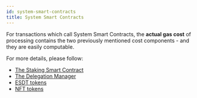 ```yaml
---
id: system-smart-contracts
title: System Smart Contracts
---
```


[comment]: # (mx-context-auto)

For transactions which call System Smart Contracts, the **actual gas cost** of processing contains the two previously mentioned cost components - and they are easily computable.

For more details, please follow:

 - [The Staking Smart Contract](/validators/staking/staking-smart-contract)
 - [The Delegation Manager](/validators/delegation-manager)
 - [ESDT tokens](/developers/esdt-tokens)
 - [NFT tokens](/developers/nft-tokens)
